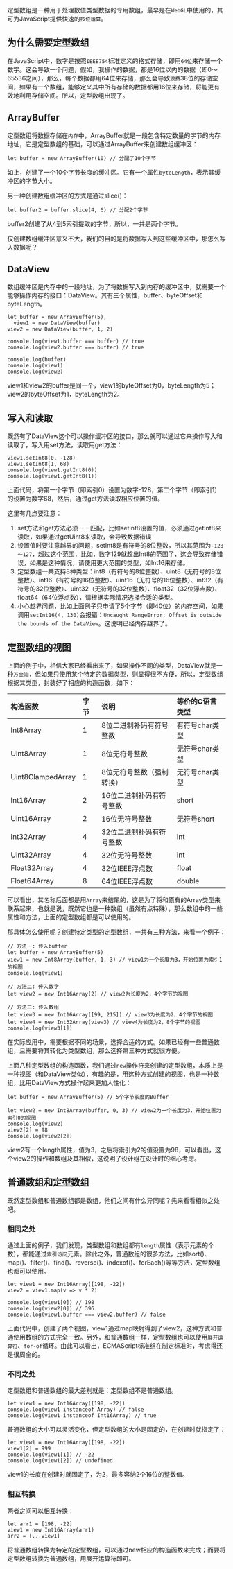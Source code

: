 定型数组是一种用于处理数值类型数据的专用数组，最早是在`WebGL`中使用的，其可为JavaScript提供快速的`按位运算`。

## 为什么需要定型数组

在JavaScript中，数字是按照`IEEE754`标准定义的格式存储，即用`64位`来存储一个数字。这会导致一个问题，假如，我操作的数据，都是16位以内的数据（即0～65536之间），那么，每个数据都用64位来存储，那么会导致`浪费`38位的存储空间，如果有一个数组，能够定义其中所有存储的数据都用16位来存储，将能更有效地利用存储空间。所以，定型数组出现了。

## ArrayBuffer

定型数组将数据存储在`内存`中，ArrayBuffer就是一段包含特定数量的字节的内存地址，它是定型数组的基础，可以通过ArrayBuffer来创建数组缓冲区：

```
let buffer = new ArrayBuffer(10) // 分配了10个字节
```

如上，创建了一个10个字节长度的缓冲区。它有一个属性`byteLength`，表示其缓冲区的字节大小。

另一种创建数组缓冲区的方式是通过slice()：

```
let buffer2 = buffer.slice(4, 6) // 分配2个字节
```

buffer2创建了从4到5索引提取的字节，所以，一共是两个字节。

仅创建数组缓冲区意义不大，我们的目的是将数据写入到这些缓冲区中，那怎么写入数据呢？

## DataView

数组缓冲区是内存中的一段地址，为了将数据写入到内存的缓冲区中，就需要一个能够操作内存的接口：DataView。其有三个属性，buffer、byteOffset和byteLength。

```
let buffer = new ArrayBuffer(5),
  view1 = new DataView(buffer)
view2 = new DataView(buffer, 1, 2)

console.log(view1.buffer === buffer) //	true
console.log(view2.buffer === buffer) //	true

console.log(buffer)
console.log(view1)
console.log(view2)
```

view1和view2的buffer是同一个，view1的byteOffset为0，byteLength为5；view2的byteOffset为1，byteLength为2。

## 写入和读取

既然有了DataView这个可以操作缓冲区的接口，那么就可以通过它来操作写入和读取了，写入用set方法，读取用get方法：

```
view1.setInt8(0, -128)
view1.setInt8(1, 68)
console.log(view1.getInt8(0))
console.log(view1.getInt8(1))
```

上面代码，将第一个字节（即索引0）设置为数字-128，第二个字节（即索引1）的设置为数字68，然后，通过get方法读取相应位置的值。

这里有几点要注意：

1. set方法和get方法必须一一匹配，比如setInt8设置的值，必须通过getInt8来读取，如果通过getUint8来读取，会导致数据错误
2. 设置值时要注意越界的问题，setInt8是有符号的8位整数，所以其范围为`-128～127`，超过这个范围，比如，数字129就超出Int8的范围了，这会导致存储错误，如果是这种情况，请使用更大范围的类型，如Int16来存储。
3. 定型数组一共支持8种类型：int8（有符号的8位整数）、uint8（无符号的8位整数）、int16（有符号的16位整数）、uint16（无符号的16位整数）、int32（有符号的32位整数）、uint32（无符号的32位整数）、float32（32位浮点数）、float64（64位浮点数），请根据实际情况选择合适的类型。
4. 小心越界问题，比如上面例子只申请了5个字节（即40位）的内存空间，如果调用`setInt16(4, 130)`会报错：`Uncaught RangeError: Offset is outside the bounds of the DataView`。这说明已经内存越界了。

## 定型数组的视图

上面的例子中，相信大家已经看出来了，如果操作不同的类型，DataView就是一种`万金油`，但如果只使用某个特定的数据类型，则显得很不方便，所以，定型数组根据其类型，封装好了相应的构造函数，如下：

| 构造函数          | 字节 | 说明                      | 等价的C语言类型 |
| :---------------- | :--- | :------------------------ | :-------------- |
| Int8Array         | 1    | 8位二进制补码有符号整数   | 有符号char类型  |
| Uint8Array        | 1    | 8位无符号整数             | 无符号char类型  |
| Uint8ClampedArray | 1    | 8位无符号整数（强制转换） | 无符号char类型  |
| Int16Array        | 2    | 16位二进制补码有符号整数  | short           |
| Uint16Array       | 2    | 16位无符号整数            | 无符号short     |
| Int32Array        | 4    | 32位二进制补码有符号整数  | int             |
| Uint32Array       | 4    | 32位无符号整数            | int             |
| Float32Array      | 4    | 32位IEEE浮点数            | float           |
| Float64Array      | 8    | 64位IEEE浮点数            | double          |

可以看出，其名称后面都是用`Array`来结尾的，这是为了将和原有的Array类型来联系起来，也就是说，既然它也是一种数组（虽然有点特殊），那么数组中的一些属性和方法，上面的定型数组都是可以使用的。

那具体怎么使用呢？创建特定类型的定型数组，一共有三种方法，来看一个例子：

```
// 方法一: 传入buffer
let buffer = new ArrayBuffer(5)
view1 = new Int8Array(buffer, 1, 3) // view1为一个长度为3，开始位置为索引1的视图
console.log(view1)

// 方法二: 传入数字
let view2 = new Int16Array(2) // view2为长度为2，4个字节的视图

// 方法三: 传入数组
let view3 = new Int16Array([99, 215]) // view3为长度为2，4个字节的视图
let view4 = new Int32Array(view3) // view4为长度为2，8个字节的视图
console.log(view3[1])
```

在实际应用中，需要根据不同的场景，选择合适的方式。如果已经有一些普通数组，且需要将其转化为类型数组，那么选择第三种方式就很方便。

上面八种定型数组的构造函数，我们通过`new`操作符来创建的定型数组，本质上是一种视图（和DataView类似），有趣的是，用这种方式创建的视图，也是一种数组，比用DataView方式操作起来更加人性化：

```
let buffer = new ArrayBuffer(5) // 5个字节长度的Buffer

let view2 = new Int8Array(buffer, 0, 3) // view2为一个长度为3，开始位置为索引0的视图
console.log(view2)
view2[2] = 98
console.log(view2[2])
```

view2有一个length属性，值为3，之后将索引为2的值设置为98，可以看出，这个view2的操作和数组及其相似，这说明了设计组在设计时的细心考虑。

## 普通数组和定型数组

既然定型数组和普通数组都是数组，他们之间有什么异同呢？先来看看相似之处吧。

### 相同之处

通过上面的例子，我们发现，类型数组和数组都有`length`属性（表示元素的个数），都能通过`索引访问`元素。除此之外，普通数组的很多方法，比如sort()、map()、filter()、find()、reverse()、indexof()、forEach()等等方法，定型数组也都可以使用。

```
let view1 = new Int16Array([198, -22])
view2 = view1.map(v => v * 2)

console.log(view1[0]) // 198
console.log(view2[0]) // 396
console.log(view1.buffer === view2.buffer) // false
```

上面代码中，创建了两个视图，view1通过map映射得到了view2，这种方式和普通使用数组的方式完全一致。另外，和普通数组一样，定型数组也可以使用`展开运算符`、`for-of`循环。由此可以看出，ECMAScript标准组在制定标准时，考虑得还是很周全的。

### 不同之处

定型数组和普通数组的最大差别就是：定型数组不是普通数组。

```
let view1 = new Int16Array([198, -22])
console.log(view1 instanceof Array) // false
console.log(view1 instanceof Int16Array) // true
```

普通数组的大小可以灵活变化，但定型数组的大小是固定的，在创建时就指定了：

```
let view1 = new Int16Array([198, -22])
view1[2] = 999
console.log(view1[1]) // -22
console.log(view1[2]) // undefined
```

view1的长度在创建时就固定了，为2，最多容纳2个16位的整数值。

### 相互转换

两者之间可以相互转换：

```
let arr1 = [198, -22]
view1 = new Int16Array(arr1)
arr2 = [...view1]
```

将普通数组转换为特定的定型数组，可以通过new相应的构造函数来完成；而要将定型数组转换为普通数组，用展开运算符即可。